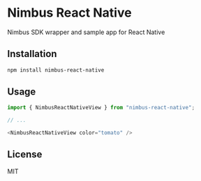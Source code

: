 # Nimbus React Native

Nimbus SDK wrapper and sample app for React Native

## Installation

```sh
npm install nimbus-react-native
```

## Usage

```js
import { NimbusReactNativeView } from "nimbus-react-native";

// ...

<NimbusReactNativeView color="tomato" />
```

## License

MIT
